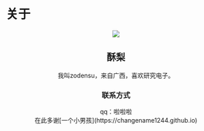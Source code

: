 # 关于
<center><img src="https://zodensu.github.io/avatar.jpg"></img></center>
<center><h2>酥梨</h2></center>
<center>
我叫zodensu，来自广西，喜欢研究电子。
<h3>联系方式</h3>
qq：啦啦啦<br />
在此多谢[一个小男孩](https://changename1244.github.io)<br />
</center>